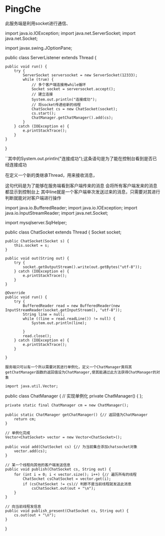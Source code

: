 # PingChe

此服务端是利用socket进行通信、

import java.io.IOException;
import java.net.ServerSocket;
import java.net.Socket;

import javax.swing.JOptionPane;

public class ServerListener extends Thread {

    public void run() {
        try {
            ServerSocket serversocket = new ServerSocket(12333);
            while (true) {
                // 多个客户端连接用while循环
                Socket socket = serversocket.accept();
                // 建立连接
                System.out.println("连接成功");
                // 将socket传递给新的线程
                ChatSocket cs = new ChatSocket(socket);
                cs.start();
                ChatManager.getChatManager().add(cs);
            }
        } catch (IOException e) {
            e.printStackTrace();
        }
    }
}

``其中的System.out.println("连接成功");这条语句是为了能在控制台看到是否已经连接成功


在定义一个新的类继承Thread，用来接收消息，


这句代码是为了能够在服务端看到客户端传来的消息 
会将所有客户端发来的消息都显示到控制台上 
其中line就是一个客户端单次发送过来的消息，只需要对其进行判断就能对对客户端进行操作

import java.io.BufferedReader;
import java.io.IOException;
import java.io.InputStreamReader;
import java.net.Socket;

import mysqlserver.SqlHelper;

public class ChatSocket extends Thread {
    Socket socket;

    public ChatSocket(Socket s) {
        this.socket = s;
    }

    public void out(String out) {
        try {
            socket.getOutputStream().write(out.getBytes("utf-8"));
        } catch (IOException e) {
            e.printStackTrace();
        }
    }

    @Override
    public void run() {
        try {
            BufferedReader read = new BufferedReader(new InputStreamReader(socket.getInputStream(), "utf-8"));
            String line = null;
            while ((line = read.readLine()) != null) {
                System.out.println(line);

            }
            read.close();
        } catch (IOException e) {
            e.printStackTrace();
        }

    }
    
    服务端只可以有一个所以需要对其进行单例化，定义一个ChatManager类将其getChatManager函数的返回值设为ChatManager,使其能通过此方法获得ChatManager的对象
    
    import java.util.Vector;

public class ChatManager {
    // 实现单例化
    private ChatManager() {
    };

    private static final ChatManager cm = new ChatManager();

    public static ChatManager getChatManager() {// 返回值为ChatManager
        return cm;
    }

    // 单例化完成
    Vector<ChatSocket> vector = new Vector<ChatSocket>();

    public void add(ChatSocket cs) {// 为当前集合添加chatsocket对象
        vector.add(cs);
    }

    // 某一个线程向其他的客户端发送信息
    public void publish(ChatSocket cs, String out) {
        for (int i = 0; i < vector.size(); i++) {// 遍历所有的线程
            ChatSocket csChatSocket = vector.get(i);
            if (csChatSocket != cs)// 判断不是当前线程就发送此消息
                csChatSocket.out(out + "\n");
        }
    }

    // 向当前线程发信息
    public void publish_present(ChatSocket cs, String out) {
        cs.out(out + "\n");
    }
}


